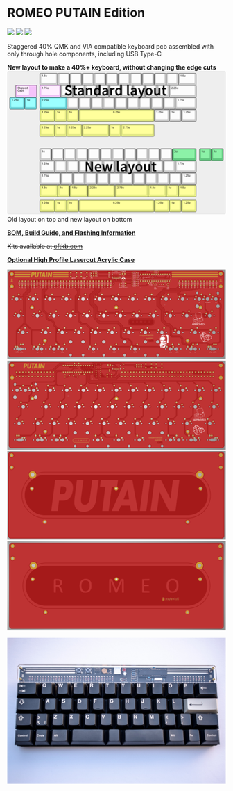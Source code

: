 # ROMEO PUTAIN Edition

<img src="https://cdn.discordapp.com/emojis/804441632803651594.png?v=1" height="100"/> <img src="https://external-content.duckduckgo.com/iu/?u=https%3A%2F%2Fimage.tmdb.org%2Ft%2Fp%2Foriginal%2F9WsvKjheeizXCcZrFjZCrCoItqO.jpg&f=1&nofb=1" height="100"/> <img src="https://raw.githubusercontent.com/mkbdfr/website/master/src/assets/img/MKFR_Logo-black.png" height="100"/>


Staggered 40% QMK and VIA compatible keyboard pcb assembled with only through hole components, including USB Type-C

**New layout to make a 40%+ keyboard, without changing the edge cuts**
![](./doc/images/romeo-new-layout.png)
Old layout on top and new layout on bottom

**[BOM, Build Guide, and Flashing Information](./doc)**

~~Kits available at [cftkb.com](https://www.cftkb.com)~~

**[Optional High Profile Lasercut Acrylic Case](./case)**

![](./doc/images/romeo-pcb-top.png)
![](./doc/images/romeo-pcb-bottom.png)
![](./doc/images/romeo-bottom-bottom.png)
![](./doc/images/romeo-bottom-top.png)

![romeo](./doc/images/romeo.jpg)
